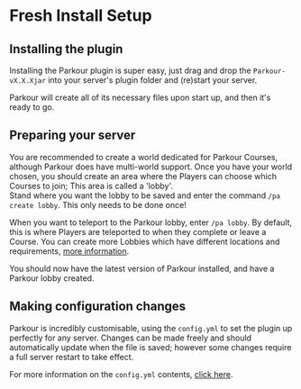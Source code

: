 Fresh Install Setup
======

## Installing the plugin

Installing the Parkour plugin is super easy, just drag and drop the `Parkour-vX.X.Xjar` into your server's plugin folder and (re)start your server.

Parkour will create all of its necessary files upon start up, and then it's ready to go.

## Preparing your server

You are recommended to create a world dedicated for Parkour Courses, although Parkour does have multi-world support. Once you have your world chosen, you should create an area where the Players can choose which Courses to join; This area is called a 'lobby'.  
Stand where you want the lobby to be saved and enter the command `/pa create lobby`. This only needs to be done once!

When you want to teleport to the Parkour lobby, enter `/pa lobby`. By default, this is where Players are teleported to when they complete or leave a Course. You can create more Lobbies which have different locations and requirements, [more information](/tutorials/parkour-lobby?id=parkour-lobby).

You should now have the latest version of Parkour installed, and have a Parkour lobby created.

## Making configuration changes

Parkour is incredibly customisable, using the `config.yml` to set the plugin up perfectly for any server. Changes can be made freely and should automatically update when the file is saved; however some changes require a full server restart to take effect.

For more information on the `config.yml` contents, [click here](/tutorials/parkour-config?id=configyml).
